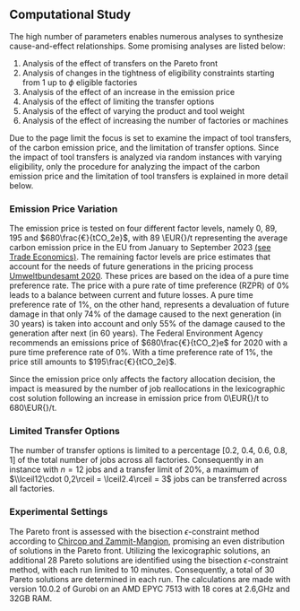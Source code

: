 ## Computational Study

The high number of parameters enables numerous analyses to synthesize cause-and-effect relationships. Some promising analyses are listed below:

1. Analysis of the effect of transfers on the Pareto front
2. Analysis of changes in the tightness of eligibility constraints starting from 1 up to $\phi$ eligible factories
3. Analysis of the effect of an increase in the emission price
4. Analysis of the effect of limiting the transfer options
5. Analysis of the effect of varying the product and tool weight
6. Analysis of the effect of increasing the number of factories or machines

Due to the page limit the focus is set to examine the impact of tool transfers, of the carbon emission price, and the limitation of transfer options. Since the impact of tool transfers is analyzed via random instances with varying eligibility, only the procedure for analyzing the impact of the carbon emission price and the limitation of tool transfers is explained in more detail below. 

### Emission Price Variation

The emission price is tested on four different factor levels, namely 0, 89, 195 and $680\frac{€}{tCO_2e}$, with 89 \EUR{}/t representing the average carbon emission price in the EU from January to September 2023 [(see Trade Economics)](https://tradingeconomics.com/commodity/carbon).
The remaining factor levels are price estimates that account for the needs of future generations in the pricing process [Umweltbundesamt 2020](https://www.umweltbundesamt.de/sites/default/files/medien/1410/publikationen/2020-12-21_methodenkonvention_3_1_kostensaetze.pdf). These prices are based on the idea of a pure time preference rate. The price with a pure rate of time preference (RZPR) of 0% leads to a balance between current and future losses. A pure time preference rate of 1%, on the other hand, represents a devaluation of future damage in that only 74% of the damage caused to the next generation (in 30 years) is taken into account and only 55% of the damage caused to the generation after next (in 60 years). The Federal Environment Agency recommends an emissions price of $680\frac{€}{tCO_2}e$ for 2020 with a pure time preference rate of 0%. With a time preference rate of 1%, the price still amounts to $195\frac{€}{tCO_2e}$. 

Since the emission price only affects the factory allocation decision, the impact is measured by the number of job reallocations in the lexicographic cost solution following an increase in emission price from 0\EUR{}/t to 680\EUR{}/t.

### Limited Transfer Options

The number of transfer options is limited to a percentage [0.2, 0.4, 0.6, 0.8, 1] of the total number of jobs across all factories. Consequently in an instance with $n = 12$ jobs and a transfer limit of 20%, a maximum of $\\lceil12\cdot 0,2\rceil = \lceil2.4\rceil = 3$ jobs can be transferred across all factories.  

### Experimental Settings

The Pareto front is assessed with the bisection $\epsilon$-constraint method according to [Chircop and Zammit-Mangion](https://www.um.edu.mt/library/oar/handle/123456789/112261), promising an even distribution of solutions in the Pareto front.
Utilizing the lexicographic solutions, an additional 28 Pareto solutions are identified using the bisection $\epsilon$-constraint method, with each run limited to 10 minutes. Consequently, a total of 30 Pareto solutions are determined in each run. The calculations are made with version 10.0.2 of Gurobi on an AMD EPYC 7513 with 18 cores at 2.6\,GHz and 32GB RAM.

